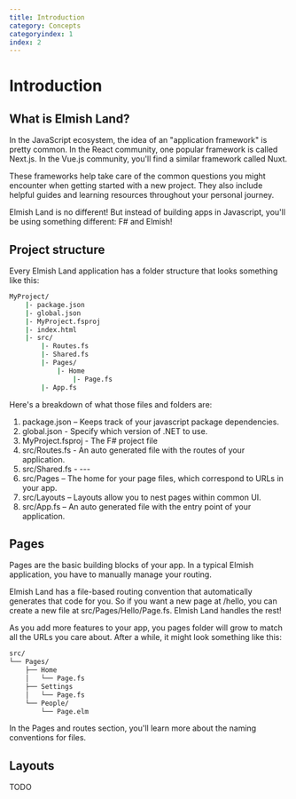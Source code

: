 ```yaml
---
title: Introduction
category: Concepts
categoryindex: 1
index: 2
---
```

# Introduction

## What is Elmish Land?

In the JavaScript ecosystem, the idea of an "application framework" is pretty common. In the React community, one popular framework is called Next.js. In the Vue.js community, you'll find a similar framework called Nuxt.

These frameworks help take care of the common questions you might encounter when getting started with a new project. They also include helpful guides and learning resources throughout your personal journey.

Elmish Land is no different! But instead of building apps in Javascript, you'll be using something different: F# and Elmish!

## Project structure

Every Elmish Land application has a folder structure that looks something like this:

```bash
MyProject/
    |- package.json
    |- global.json
    |- MyProject.fsproj
    |- index.html
    |- src/
        |- Routes.fs
        |- Shared.fs 
        |- Pages/
            |- Home
                |- Page.fs
        |- App.fs
```

Here's a breakdown of what those files and folders are:

1. package.json – Keeps track of your javascript package dependencies.
2. global.json - Specify which version of .NET to use.
3. MyProject.fsproj - The F# project file
4. src/Routes.fs - An auto generated file with the routes of your application.
5. src/Shared.fs - ---
6. src/Pages – The home for your page files, which correspond to URLs in your app.
7. src/Layouts – Layouts allow you to nest pages within common UI.
8. src/App.fs – An auto generated file with the entry point of your application.

## Pages

Pages are the basic building blocks of your app. In a typical Elmish application, you have to manually manage your routing.

Elmish Land has a file-based routing convention that automatically generates that code for you. So if you want a new page at /hello, you can create a new file at src/Pages/Hello/Page.fs. Elmish Land handles the rest!

As you add more features to your app, you pages folder will grow to match all the URLs you care about. After a while, it might look something like this:

```bash
src/
└── Pages/
    ├── Home
    │   └── Page.fs
    ├── Settings
    │   └── Page.fs
    └── People/
        └── Page.elm
```

In the Pages and routes section, you'll learn more about the naming conventions for files.

## Layouts

TODO
